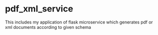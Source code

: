 # pdf_xml_service
This includes my application of flask microservice which generates pdf or xml documents according to given schema
